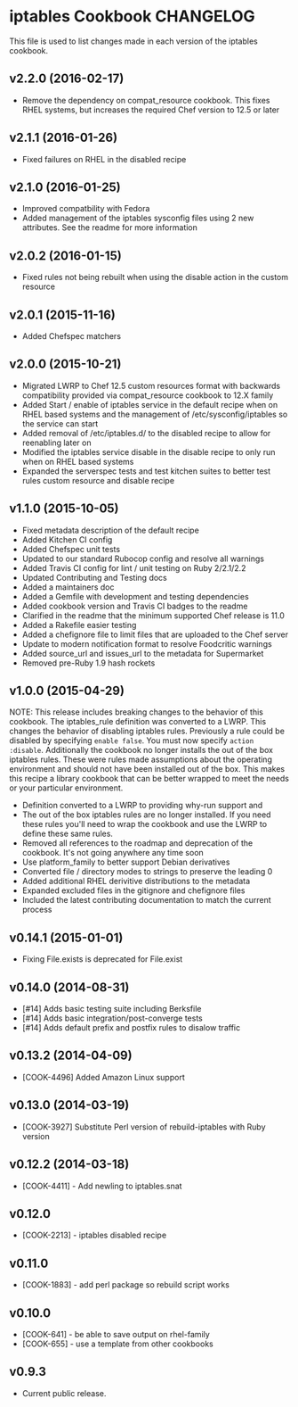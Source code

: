 # iptables Cookbook CHANGELOG
This file is used to list changes made in each version of the iptables cookbook.

## v2.2.0 (2016-02-17)
- Remove the dependency on compat_resource cookbook. This fixes RHEL systems, but increases the required Chef version to 12.5 or later

## v2.1.1 (2016-01-26)
- Fixed failures on RHEL in the disabled recipe

## v2.1.0 (2016-01-25)
- Improved compatbility with Fedora
- Added management of the iptables sysconfig files using 2 new attributes. See the readme for more information

## v2.0.2 (2016-01-15)
- Fixed rules not being rebuilt when using the disable action in the custom resource

## v2.0.1 (2015-11-16)
- Added Chefspec matchers

## v2.0.0 (2015-10-21)
- Migrated LWRP to Chef 12.5 custom resources format with backwards compatibility provided via compat_resource cookbook to 12.X family
- Added Start / enable of iptables service in the default recipe when on RHEL based systems and the management of /etc/sysconfig/iptables so the service can start
- Added removal of /etc/iptables.d/ to the disabled recipe to allow for reenabling later on
- Modified the iptables service disable in the disable recipe to only run when on RHEL based systems
- Expanded the serverspec tests and test kitchen suites to better test rules custom resource and disable recipe

## v1.1.0 (2015-10-05)
- Fixed metadata description of the default recipe
- Added Kitchen CI config
- Added Chefspec unit tests
- Updated to our standard Rubocop config and resolve all warnings
- Added Travis CI config for lint / unit testing on Ruby 2/2.1/2.2
- Updated Contributing and Testing docs
- Added a maintainers doc
- Added a Gemfile with development and testing dependencies
- Added cookbook version and Travis CI badges to the readme
- Clarified in the readme that the minimum supported Chef release is 11.0
- Added a Rakefile easier testing
- Added a chefignore file to limit files that are uploaded to the Chef server
- Update to modern notification format to resolve Foodcritic warnings
- Added source_url and issues_url to the metadata for Supermarket
- Removed pre-Ruby 1.9 hash rockets

## v1.0.0 (2015-04-29)
NOTE: This release includes breaking changes to the behavior of this cookbook. The iptables_rule definition was converted to a LWRP.  This changes the behavior of disabling iptables rules.  Previously a rule could be disabled by specifying `enable false`.  You must now specify `action :disable`.  Additionally the cookbook no longer installs the out of the box iptables rules.  These were rules made assumptions about the operating environment and should not have been installed out of the box. This makes this recipe a library cookbook that can be better wrapped to meet the needs or your particular environment.
- Definition converted to a LWRP to providing why-run support and
- The out of the box iptables rules are no longer installed.  If you need these rules you'll need to wrap the cookbook and use the LWRP to define these same rules.
- Removed all references to the roadmap and deprecation of the cookbook.  It's not going anywhere any time soon
- Use platform_family to better support Debian derivatives
- Converted file / directory modes to strings to preserve the leading 0
- Added additional RHEL derivitive distributions to the metadata
- Expanded excluded files in the gitignore and chefignore files
- Included the latest contributing documentation to match the current process

## v0.14.1 (2015-01-01)
- Fixing File.exists is deprecated for File.exist

## v0.14.0 (2014-08-31)
- [#14] Adds basic testing suite including Berksfile
- [#14] Adds basic integration/post-converge tests
- [#14] Adds default prefix and postfix rules to disalow traffic

## v0.13.2 (2014-04-09)
- [COOK-4496] Added Amazon Linux support

## v0.13.0 (2014-03-19)
- [COOK-3927] Substitute Perl version of rebuild-iptables with Ruby version

## v0.12.2 (2014-03-18)
- [COOK-4411] - Add newling to iptables.snat

## v0.12.0
- [COOK-2213] - iptables disabled recipe

## v0.11.0
- [COOK-1883] - add perl package so rebuild script works

## v0.10.0
- [COOK-641] - be able to save output on rhel-family
- [COOK-655] - use a template from other cookbooks

## v0.9.3
- Current public release.
